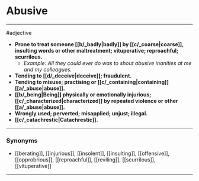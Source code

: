 # Abusive
---
#adjective
- **Prone to treat someone [[b/_badly|badly]] by [[c/_coarse|coarse]], insulting words or other maltreatment; vituperative; reproachful; scurrilous.**
	- _Example: All they could ever do was to shout abusive inanities at me and my colleagues._
- **Tending to [[d/_deceive|deceive]]; fraudulent.**
- **Tending to misuse; practising or [[c/_containing|containing]] [[a/_abuse|abuse]].**
- **[[b/_being|Being]] physically or emotionally injurious; [[c/_characterized|characterized]] by repeated violence or other [[a/_abuse|abuse]].**
- **Wrongly used; perverted; misapplied; unjust; illegal.**
- **[[c/_catachrestic|Catachrestic]].**
---
### Synonyms
- [[berating]], [[injurious]], [[insolent]], [[insulting]], [[offensive]], [[opprobrious]], [[reproachful]], [[reviling]], [[scurrilous]], [[vituperative]]
---

